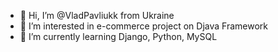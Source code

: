 - 👋 Hi, I’m @VladPavliukk from Ukraine
- 👀 I’m interested in e-commerce project on Djava Framework
- 🌱 I’m currently learning Django, Python, MySQL

<!---
VladPavliukk/VladPavliukk is a ✨ special ✨ repository because its `README.md` (this file) appears on your GitHub profile.
You can click the Preview link to take a look at your changes.
--->
